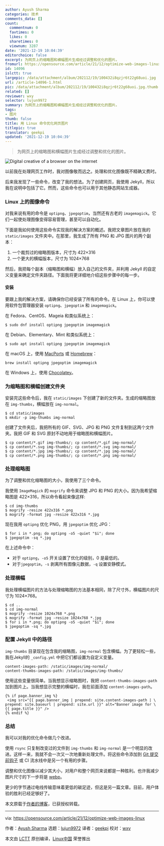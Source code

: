 ```yaml
---
author: Ayush Sharma
categories: 技术
comments_data: []
count:
  commentnum: 0
  favtimes: 0
  likes: 0
  sharetimes: 0
  viewnum: 3287
date: '2021-12-19 10:04:39'
editorchoice: false
excerpt: 为网页上的缩略图和横幅图片生成经过调整和优化的图片。
fromurl: https://opensource.com/article/21/12/optimize-web-images-linux
id: 14096
islctt: true
largepic: /data/attachment/album/202112/19/100432i8qzjr6t22g68uoi.jpg
url: /article-14096-1.html
pic: /data/attachment/album/202112/19/100432i8qzjr6t22g68uoi.jpg.thumb.jpg
related: []
reviewer: wxy
selector: lujun9972
summary: 为网页上的缩略图和横幅图片生成经过调整和优化的图片。
tags:
- 图片
thumb: false
title: 用 Linux 命令优化网页图片
titlepic: true
translator: geekpi
updated: '2021-12-19 10:04:39'
---
```



> 
> 为网页上的缩略图和横幅图片生成经过调整和优化的图片。
> 
> 
> 


![](/data/attachment/album/202112/19/100432i8qzjr6t22g68uoi.jpg "Digital creative of a browser on the internet")


以前我在处理网页工作时，我对图像敬而远之。处理和优化图像既不精确又费时。


后来我发现了一些命令，改变了我的想法。为了创建网页，我使用 Jekyll，所以我在说明中包括了它。然而，这些命令也可以用于其他静态网站生成器。


### Linux 上的图像命令


对我来说有用的命令是 `optipng`、`jpegoptim`，当然还有古老的 `imagemagick`。它们一起使处理图像变得容易管理，甚至可以自动化。


下面是我如何使用这些命令实现我的解决方案的概述。我把文章图片放在我的 `static/images` 文件夹中。在那里，我生成了所有 PNG 和 JPG 图片的两个副本：


1. 一个裁剪过的缩略图版本，尺寸为 422×316
2. 一个更大的横幅版本，尺寸为 1024×768


然后，我把每个副本（缩略图和横幅）放入自己的文件夹，并利用 Jekyll 的自定义变量来确定文件夹路径。下面我将更详细地介绍这些步骤中的每一步。


#### 安装


要跟上我的解决方案，请确保你已经安装了所有的命令。在 Linux 上，你可以使用软件包管理器安装 `optipng`、`jpegoptim` 和 `imagemagick`。


在 Fedora、CentOS、Mageia 和类似系统上：



```
$ sudo dnf install optipng jpegoptim imagemagick

```

在 Debian、Elementary、Mint 和类似系统上：



```
$ sudo apt install optipng jpegoptim imagemagick

```

在 macOS 上，使用 [MacPorts](https://opensource.com/article/20/11/macports) 或 [Homebrew](https://opensource.com/article/20/6/homebrew-mac)：



```
brew install optipng jpegoptim imagemagick

```

在 Windows 上，使用 [Chocolatey](https://opensource.com/article/20/3/chocolatey)。


### 为缩略图和横幅创建文件夹


安装完这些命令后，我在 `static/images` 下创建了新的文件夹。生成的缩略图放在 `img-thumbs`，横幅放在 `img-normal`。



```
$ cd static/images
$ mkdir -p img-thumbs img-normal

```

创建了文件夹后，我把所有的 GIF、SVG、JPG 和 PNG 文件复制到这两个文件夹。我把 GIF 和 SVG 原封不动地用于缩略图和横幅图片。



```
$ cp content/*.gif img-thumbs/; cp content/*.gif img-normal/
$ cp content/*.svg img-thumbs/; cp content/*.svg img-normal/
$ cp content/*.jpg img-thumbs/; cp content/*.jpg img-normal/
$ cp content/*.png img-thumbs/; cp content/*.png img-normal/

```

### 处理缩略图


为了调整和优化缩略图的大小，我使用了三个命令。


我使用 `ImageMagick` 的 `mogrify` 命令来调整 JPG 和 PNG 的大小。因为我希望缩略图是 422×316，所以命令看起来像这样:



```
$ cd img-thumbs
$ mogrify -resize 422x316 *.png
$ mogrify -format jpg -resize 422x316 *.jpg

```

现在我用 `optipng` 优化 PNG，用 `jpegoptim` 优化 JPG：



```
$ for i in *.png; do optipng -o5 -quiet "$i"; done
$ jpegoptim -sq *.jpg

```

在上述命令中：


* 对于 `optipng`，`-o5` 开关设置了优化的级别，0 是最低的。
* 对于`jpegoptim`，`-s` 剥离所有图像元数据，`-q` 设置安静模式。


### 处理横幅


我处理横幅图片的方法与处理缩略图的方法基本相同，除了尺寸外，横幅图片的尺寸为 1024×768。



```
$ cd ..
$ cd img-normal
$ mogrify -resize 1024x768 *.png
$ mogrify -format jpg -resize 1024x768 *.jpg
$ for i in *.png; do optipng -o5 -quiet "$i"; done
$ jpegoptim -sq *.jpg

```

### 配置 Jekyll 中的路径


`img-thumbs` 目录现在包含我的缩略图，`img-normal` 包含横幅。为了更轻松一些，我在Jekyll的 `_config.yml` 中把它们都设置为自定义变量。



```
content-images-path: /static/images/img-normal/
content-thumbs-images-path: /static/images/img-thumbs/

```

使用这些变量很简单。当我想显示缩略图时，我把 `content-thumbs-images-path` 加到图片上。当我想显示完整的横幅时，我在前面添加 `content-images-path`。



```
{% if page.banner_img %}
 <img src="{{ page.banner_img | prepend: site.content-images-path | \
prepend: site.baseurl | prepend: site.url }}" alt="Banner image for \
{{ page.title }}" />
{% endif %}

```

### 总结


我可以对我的优化命令做几个改进。


使用 `rsync` 只复制改变过的文件到 `img-thumbs` 和 `img-normal` 是一个明显的改进。这样一来，我就不会一次又一次地重新处理文件。将这些命令添加到 [Git 提交前钩子](https://opensource.com/life/16/8/how-construct-your-own-git-server-part-6) 或 CI 流水线中是另一个有用的步骤。


调整和优化图像以减少其大小，对用户和整个网页来说都是一种胜利。也许我减少图片尺寸的下一步将是 [webp](https://opensource.com/article/20/4/webp-image-compression)。


更少的字节通过电线传输意味着更低的碳足迹，但这是另一篇文章。目前，用户体验的胜利已经足够好了。


本文原载于[作者的博客](https://www.ayushsharma.in/2021/11/optimising-jpg-and-png-images-for-a-jekyll-blog)，已获授权转载。




---


via: <https://opensource.com/article/21/12/optimize-web-images-linux>


作者：[Ayush Sharma](https://opensource.com/users/ayushsharma) 选题：[lujun9972](https://github.com/lujun9972) 译者：[geekpi](https://github.com/geekpi) 校对：[wxy](https://github.com/wxy)


本文由 [LCTT](https://github.com/LCTT/TranslateProject) 原创编译，[Linux中国](https://linux.cn/) 荣誉推出